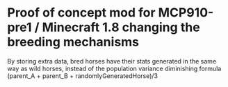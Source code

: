 Proof of concept mod for MCP910-pre1 / Minecraft 1.8 changing the breeding mechanisms
=====================================

By storing extra data, bred horses have their stats generated in the same way as wild horses, instead of the population variance diminishing formula (parent_A + parent_B + randomlyGeneratedHorse)/3
